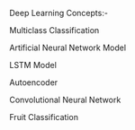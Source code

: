 Deep Learning Concepts:-

Multiclass Classification 

Artificial Neural Network Model

LSTM Model 

Autoencoder

Convolutional Neural Network

Fruit Classification
